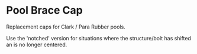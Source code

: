 # Pool Brace Cap

Replacement caps for Clark / Para Rubber pools.

Use the 'notched' version for situations where the structure/bolt has shifted an is no longer centered.